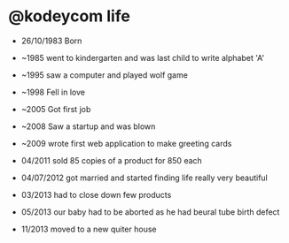 @kodeycom  life
===============

- 26/10/1983 Born
- ~1985 went to kindergarten and was last child to write alphabet 'A'

- ~1995 saw a computer and played wolf game
- ~1998 Fell in love
- ~2005 Got first job
- ~2008 Saw a startup and was blown 
- ~2009 wrote first web application to make greeting cards 
- 04/2011 sold 85 copies of a product for 850 each 
- 04/07/2012 got married and started finding life really very beautiful
- 03/2013 had to close down few products 
- 05/2013 our baby had to be aborted as he had beural tube birth defect 
- 11/2013 moved to a new quiter house

